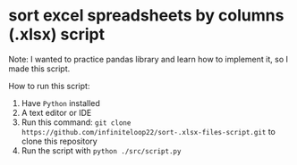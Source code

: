 # sort excel spreadsheets by columns (.xlsx) script

Note: I wanted to practice pandas library and learn how to implement it, so I made this script.

How to run this script:

1. Have `Python` installed
2. A text editor or IDE
3. Run this command: `git clone https://github.com/infiniteloop22/sort-.xlsx-files-script.git` to clone this repository
4. Run the script with `python ./src/script.py`
